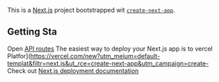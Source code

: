 This is a [Next.js](https://nextjs.org) project bootstrapped wit [`create-next-app`](https://nextjs.org/docs/pages/api-reference/create-next-app).

## Getting Sta
Open
[API routes](https://nextjs.org/docs/pages/building-your-pplication/routng/ap-routes)
The easiest way to deploy your Next.js app is to vercel Platfor](https://vercel.com/new?utm_meium=default-templat&filtr=next.js&ut_rce=create-next-app&utm_campaign=create-
Check out [Next.js deployment documentation](https://nextjs.org/docs/pages/building-your-application/deployin) 
